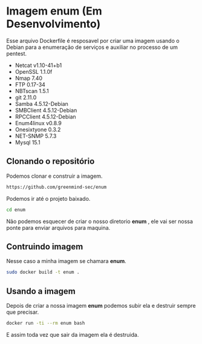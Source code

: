 # Imagem enum (Em Desenvolvimento)

Esse arquivo Dockerfile é resposavel por criar uma imagem usando o Debian para a enumeração de serviços e auxiliar no processo de um pentest.

- Netcat v1.10-41+b1
- OpenSSL 1.1.0f
- Nmap 7.40
- FTP 0.17-34
- NBTscan 1.5.1
- git 2.11.0
- Samba 4.5.12-Debian
- SMBClient 4.5.12-Debian
- RPCClient 4.5.12-Debian
- Enum4linux v0.8.9
- Onesixtyone 0.3.2
- NET-SNMP 5.7.3
- Mysql 15.1

## Clonando o repositório
Podemos clonar e construir a imagem.
```sh
https://github.com/greenmind-sec/enum
```

Podemos ir até o projeto baixado.
```sh
cd enum
```

Não podemos esquecer de criar o nosso diretorio **enum** , ele vai ser nossa ponte para enviar arquivos para maquina.

## Contruindo imagem
Nesse caso a minha imagem se chamara **enum**.
```sh
sudo docker build -t enum .
```

## Usando a imagem
Depois de criar a nossa imagem **enum** podemos subir ela e destruir sempre que precisar.
```sh
docker run -ti --rm enum bash
```

E assim toda vez que sair da imagem ela é destruida.
